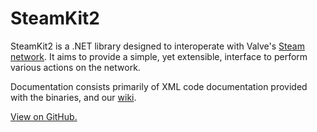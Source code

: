 # SteamKit2

SteamKit2 is a .NET library designed to interoperate with Valve's [Steam network](https://store.steampowered.com/about).
It aims to provide a simple, yet extensible, interface to perform various actions on the network.

Documentation consists primarily of XML code documentation provided with the binaries, and our [wiki](https://github.com/SteamRE/SteamKit/wiki).

[View on GitHub.](https://github.com/SteamRE/SteamKit)
